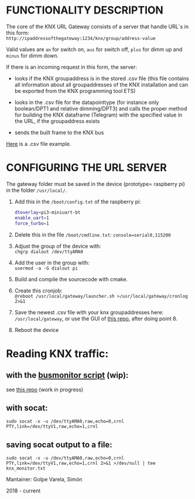 # FUNCTIONALITY DESCRIPTION

The core of the KNX URL Gateway consists of a server that handle URL´s in this form:  
`http://ipaddressofthegateway:1234/knx/group/address-value`  

Valid values are `an` for switch on, `aus` for switch off, `plus` for dimm up and `minus` for dimm down.  

If there is an incoming request in this form, the server:

- looks if the KNX groupaddress is in the stored .csv file (this file contains all information about all groupaddresses of the KNX installation and can be exported from the KNX programming tool ETS)

- looks in the .csv file for the datapointtype (for instance only boolean/DPT1 and relative dimming/DPT3) and calls the proper method for building the KNX dataframe (Telegram) with the specified value in the URL, if the groupaddress exists

- sends the built frame to the KNX bus

[Here](https://gitlab.com/simon.golpe/iot_knx-gateway/-/blob/master/ga.example.csv) is a .csv file example.

# CONFIGURING THE URL SERVER

The gateway folder must be saved in the device (prototype= raspberry pi) in the folder `/usr/local/`.

1. Add this in the `/boot/config.txt` of the raspberry pi:
    ```bash
	dtoverlay=pi3-miniuart-bt
	enable_uart=1
	force_turbo=1
    ```

2. Delete this in the file `/boot/cmdline.txt`:
	`console=serial0,115200`

3. Adjust the group of the device with:  
    `chgrp dialout /dev/ttyAMA0`

4. Add the user in the group with:  
    `usermod -a -G dialout pi`

5. Build and compile the sourcecode with cmake.

6. Create this cronjob:  
`@reboot /usr/local/gateway/launcher.sh >/usr/local/gateway/cronlog 2>&1`

7. Save the newest .csv file with your knx groupaddresses here:  
`/usr/local/gateway`,
or use the GUI of [this repo](https://gitlab.com/simon.golpe/gateway), after doing point 8.

8. Reboot the device

# Reading KNX traffic:
## with the [busmonitor script](https://gitlab.com/simon.golpe/iot_knx-gateway/-/blob/master/knx_monitor.py) (wip):
see [this repo](https://gitlab.com/simon.golpe/gateway) (work in progress)
## with socat:
`sudo socat -x -u /dev/ttyAMA0,raw,echo=0,crnl PTY,link=/dev/ttyV1,raw,echo=1,crnl`
## saving socat output to a file:
`sudo socat -x -u /dev/ttyAMA0,raw,echo=0,crnl PTY,link=/dev/ttyV1,raw,echo=1,crnl 2>&1 >/dev/null | tee knx_monitor.txt`

Mantainer: Golpe Varela, Simón

2018 - current 
